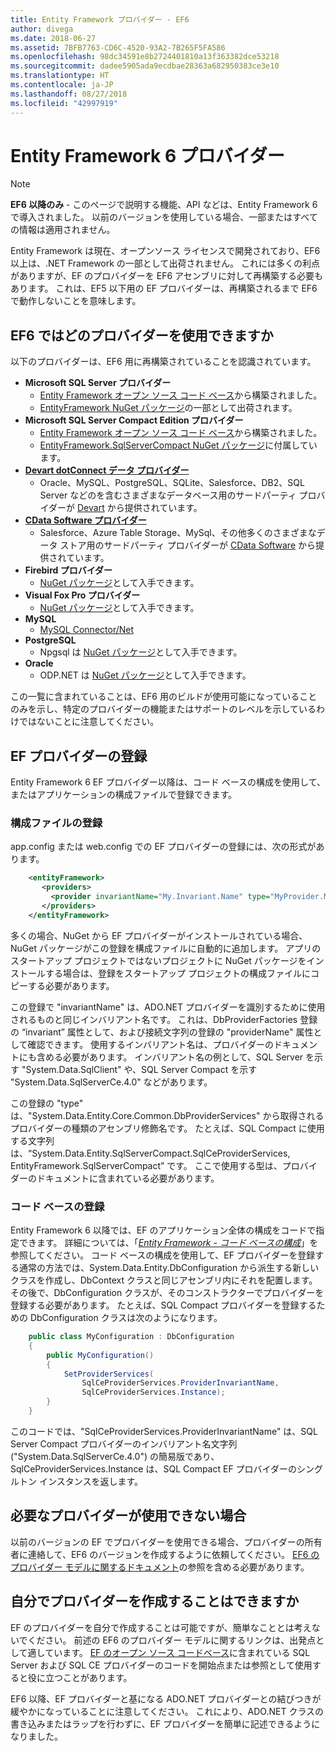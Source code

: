 ```yaml
---
title: Entity Framework プロバイダー - EF6
author: divega
ms.date: 2018-06-27
ms.assetid: 7BFB7763-CD6C-4520-93A2-7B265F5FA586
ms.openlocfilehash: 98dc34591e8b2724401810a13f363382dce53218
ms.sourcegitcommit: dadee5905ada9ecdbae28363a682950383ce3e10
ms.translationtype: HT
ms.contentlocale: ja-JP
ms.lasthandoff: 08/27/2018
ms.locfileid: "42997919"
---
```

# <a name="entity-framework-6-providers"></a>Entity Framework 6 プロバイダー
> [!NOTE]
> **EF6 以降のみ** - このページで説明する機能、API などは、Entity Framework 6 で導入されました。 以前のバージョンを使用している場合、一部またはすべての情報は適用されません。

Entity Framework は現在、オープンソース ライセンスで開発されており、EF6 以上は、.NET Framework の一部として出荷されません。 これには多くの利点がありますが、EF のプロバイダーを EF6 アセンブリに対して再構築する必要もあります。 これは、EF5 以下用の EF プロバイダーは、再構築されるまで EF6 で動作しないことを意味します。

## <a name="which-providers-are-available-for-ef6"></a>EF6 ではどのプロバイダーを使用できますか

以下のプロバイダーは、EF6 用に再構築されていることを認識されています。

*   **Microsoft SQL Server プロバイダー**
    *   [Entity Framework オープン ソース コード ベース](http://github.com/aspnet/EntityFramework6)から構築されました。
    *   [EntityFramework NuGet パッケージ](http://nuget.org/packages/EntityFramework)の一部として出荷されます。
*   **Microsoft SQL Server Compact Edition プロバイダー**
    *   [Entity Framework オープン ソース コード ベース](http://github.com/aspnet/EntityFramework6)から構築されました。
    *   [EntityFramework.SqlServerCompact NuGet パッケージ](http://nuget.org/packages/EntityFramework.SqlServerCompact)に付属しています。
*   [**Devart dotConnect データ プロバイダー**](http://www.devart.com/dotconnect/)
    *   Oracle、MySQL、PostgreSQL、SQLite、Salesforce、DB2、SQL Server などのを含むさまざまなデータベース用のサードパーティ プロバイダーが [Devart](http://www.devart.com/) から提供されています。
*   [**CData Software プロバイダー**](http://www.cdata.com/ado/)
    *   Salesforce、Azure Table Storage、MySql、その他多くのさまざまなデータ ストア用のサードパーティ プロバイダーが [CData Software](http://www.cdata.com/ado/) から提供されています。
*   **Firebird プロバイダー**
    *   [NuGet パッケージ](http://www.nuget.org/packages/FirebirdSql.Data.FirebirdClient/)として入手できます。
*   **Visual Fox Pro プロバイダー**
    *   [NuGet パッケージ](https://www.nuget.org/packages/VFPEntityFrameworkProvider2/)として入手できます。
*   **MySQL**
    *   [MySQL Connector/Net](http://dev.mysql.com/downloads/connector/net/)
*   **PostgreSQL**
    *   Npgsql は [NuGet パッケージ](http://www.nuget.org/packages/Npgsql.EF6/)として入手できます。
*   **Oracle**
    *   ODP.NET は [NuGet パッケージ](https://www.nuget.org/packages/Oracle.ManagedDataAccess.EntityFramework/)として入手できます。

この一覧に含まれていることは、EF6 用のビルドが使用可能になっていることのみを示し、特定のプロバイダーの機能またはサポートのレベルを示しているわけではないことに注意してください。

## <a name="registering-ef-providers"></a>EF プロバイダーの登録

Entity Framework 6 EF プロバイダー以降は、コード ベースの構成を使用して、またはアプリケーションの構成ファイルで登録できます。

### <a name="config-file-registration"></a>構成ファイルの登録

app.config または web.config での EF プロバイダーの登録には、次の形式があります。


``` xml
    <entityFramework>
       <providers>
         <provider invariantName="My.Invariant.Name" type="MyProvider.MyProviderServices, MyAssembly" />
       </providers>
    </entityFramework>
```

多くの場合、NuGet から EF プロバイダーがインストールされている場合、NuGet パッケージがこの登録を構成ファイルに自動的に追加します。 アプリのスタートアップ プロジェクトではないプロジェクトに NuGet パッケージをインストールする場合は、登録をスタートアップ プロジェクトの構成ファイルにコピーする必要があります。

この登録で "invariantName" は、ADO.NET プロバイダーを識別するために使用されるものと同じインバリアント名です。 これは、DbProviderFactories 登録の “invariant” 属性として、および接続文字列の登録の "providerName" 属性として確認できます。 使用するインバリアント名は、プロバイダーのドキュメントにも含める必要があります。 インバリアント名の例として、SQL Server を示す "System.Data.SqlClient" や、SQL Server Compact を示す "System.Data.SqlServerCe.4.0" などがあります。

この登録の "type" は、"System.Data.Entity.Core.Common.DbProviderServices" から取得されるプロバイダーの種類のアセンブリ修飾名です。 たとえば、SQL Compact に使用する文字列は、“System.Data.Entity.SqlServerCompact.SqlCeProviderServices, EntityFramework.SqlServerCompact” です。 ここで使用する型は、プロバイダーのドキュメントに含まれている必要があります。

### <a name="code-based-registration"></a>コード ベースの登録

Entity Framework 6 以降では、EF のアプリケーション全体の構成をコードで指定できます。 詳細については、「_[Entity Framework - コード ベースの構成](https://msdn.microsoft.com/en-us/data/jj680699)_」を参照してください。 コード ベースの構成を使用して、EF プロバイダーを登録する通常の方法では、System.Data.Entity.DbConfiguration から派生する新しいクラスを作成し、DbContext クラスと同じアセンブリ内にそれを配置します。 その後で、DbConfiguration クラスが、そのコンストラクターでプロバイダーを登録する必要があります。 たとえば、SQL Compact プロバイダーを登録するための DbConfiguration クラスは次のようになります。

``` csharp
    public class MyConfiguration : DbConfiguration
    {
        public MyConfiguration()
        {
            SetProviderServices(
                SqlCeProviderServices.ProviderInvariantName,
                SqlCeProviderServices.Instance);
        }
    }
```

このコードでは、"SqlCeProviderServices.ProviderInvariantName" は、SQL Server Compact プロバイダーのインバリアント名文字列 ("System.Data.SqlServerCe.4.0") の簡易版であり、SqlCeProviderServices.Instance は、SQL Compact EF プロバイダーのシングルトン インスタンスを返します。

## <a name="what-if-the-provider-i-need-isnt-available"></a>必要なプロバイダーが使用できない場合

以前のバージョンの EF でプロバイダーを使用できる場合、プロバイダーの所有者に連絡して、EF6 のバージョンを作成するように依頼してください。 [EF6 のプロバイダー モデルに関するドキュメント](~/ef6/fundamentals/providers/provider-model.md)の参照を含める必要があります。

## <a name="can-i-write-a-provider-myself"></a>自分でプロバイダーを作成することはできますか

EF のプロバイダーを自分で作成することは可能ですが、簡単なこととは考えないでください。 前述の EF6 のプロバイダー モデルに関するリンクは、出発点として適しています。 [EF のオープン ソース コードベース](https://github.com/aspnet/EntityFramework6)に含まれている SQL Server および SQL CE プロバイダーのコードを開始点または参照として使用すると役に立つことがあります。

EF6 以降、EF プロバイダーと基になる ADO.NET プロバイダーとの結びつきが緩やかになっていることに注意してください。 これにより、ADO.NET クラスの書き込みまたはラップを行わずに、EF プロバイダーを簡単に記述できるようになりました。
